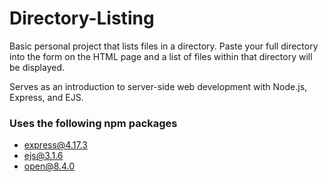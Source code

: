 # Directory-Listing
Basic personal project that lists files in a directory. Paste your full directory into the form on the HTML page and a list of files within that directory will be displayed.

Serves as an introduction to server-side web development with Node.js, Express, and EJS.

### Uses the following npm packages

- express@4.17.3
- ejs@3.1.6
- open@8.4.0
